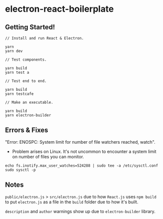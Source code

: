 # electron-react-boilerplate

## Getting Started!

```
// Install and run React & Electron.

yarn
yarn dev

// Test components.

yarn build
yarn test a

// Test end to end.

yarn build
yarn testcafe

// Make an executable.

yarn build
yarn electron-builder
```

## Errors & Fixes

"Error: ENOSPC: System limit for number of file watchers reached, watch".

- Problem arises on Linux. It's not uncommon to encounter a system limit on number of files you can monitor.

```
echo fs.inotify.max_user_watches=524288 | sudo tee -a /etc/sysctl.conf
sudo sysctl -p
```

## Notes

`public/electron.js` > `src/electron.js` due to how `React.js` uses `npm build` to put `electron.js` as a file in the `build` folder due to how it's built.

`description` and `author` warnings show up due to `electron-builder` library.
